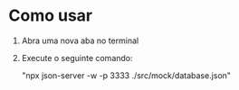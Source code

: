 # Como usar 

1. Abra uma nova aba no terminal 
2. Execute o seguinte comando:

   "npx json-server -w -p 3333 ./src/mock/database.json"
